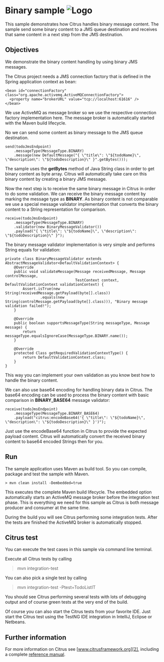Binary sample ![Logo][1]
==============

This sample demonstrates how Citrus handles binary message content. The sample send some binary content to a JMS queue destination and receives
that same content in a next step from the JMS destination.

Objectives
---------

We demonstrate the binary content handling by using binary JMS messages.

The Citrus project needs a JMS connection factory that is defined in the Spring application context as bean:

    <bean id="connectionFactory" class="org.apache.activemq.ActiveMQConnectionFactory">
      <property name="brokerURL" value="tcp://localhost:61616" />
    </bean>
    
We use ActiveMQ as message broker so we use the respective connection factory implementation here. The message broker is automatically
started with the Maven build lifecycle.
    
No we can send some content as binary message to the JMS queue destination.
    
    send(todoJmsEndpoint)
        .messageType(MessageType.BINARY)
        .message(new DefaultMessage("{ \"title\": \"${todoName}\", \"description\": \"${todoDescription}\" }".getBytes()));
        
The sample uses the **getBytes** method of Java String class in order to get binary content as byte array. Citrus will automatically
take care on this binary content by creating a binary JMS message.

Now the next step is to receive the same binary message in Citrus in order to do some validation. We can receive the binary message content
by marking the message type as **BINARY**. As binary content is not comparable we use a special message validator implementation that converts the
binary content to a String representation for comparison.

    receive(todoJmsEndpoint)
        .messageType(MessageType.BINARY)
        .validator(new BinaryMessageValidator())
        .payload("{ \"title\": \"${todoName}\", \"description\": \"${todoDescription}\" }");
        
The binary message validator implementation is very simple and performs String equals for validation:
        
    private class BinaryMessageValidator extends AbstractMessageValidator<DefaultValidationContext> {
        @Override
        public void validateMessage(Message receivedMessage, Message controlMessage,
                                    TestContext context, DefaultValidationContext validationContext) {
            Assert.isTrue(new String(receivedMessage.getPayload(byte[].class))
                    .equals(new String(controlMessage.getPayload(byte[].class))), "Binary message validation failed!");
        }
    
        @Override
        public boolean supportsMessageType(String messageType, Message message) {
            return messageType.equalsIgnoreCase(MessageType.BINARY.name());
        }
    
        @Override
        protected Class getRequiredValidationContextType() {
            return DefaultValidationContext.class;
        }
    }    

This way you can implement your own validation as you know best how to handle the binary content.

We can also use base64 encoding for handling binary data in Citrus. The base64 encoding can be used to process the binary content
with basic comparison in **BINARY_BASE64** message validator:

    receive(todoJmsEndpoint)
        .messageType(MessageType.BINARY_BASE64)
        .payload("citrus:encodeBase64('{ \"title\": \"${todoName}\", \"description\": \"${todoDescription}\" }')");
        
Just use the encodeBase64 function in Citrus to provide the expected payload content. Citrus will automatically convert the received 
binary content to base64 encoded Strings then for you. 
        
Run
---------

The sample application uses Maven as build tool. So you can compile, package and test the
sample with Maven.
 
    > mvn clean install -Dembedded=true
    
This executes the complete Maven build lifecycle. The embedded option automatically starts an ActiveMQ message broker 
before the integration test phase. This is everything we need for this sample as Citrus is both message producer and consumer
at the same time.

During the build you will see Citrus performing some integration tests.
After the tests are finished the ActiveMQ broker is automatically stopped.

Citrus test
---------

You can execute the test cases in this sample via command line terminal.

Execute all Citrus tests by calling

> mvn integration-test

You can also pick a single test by calling

> mvn integration-test -Ptest=TodoListIT

You should see Citrus performing several tests with lots of debugging output and of course green tests at the very 
end of the build.

Of course you can also start the Citrus tests from your favorite IDE.
Just start the Citrus test using the TestNG IDE integration in IntelliJ, Eclipse or Netbeans.

Further information
---------

For more information on Citrus see [www.citrusframework.org][2], including
a complete [reference manual][3].

 [1]: http://www.citrusframework.org/img/brand-logo.png "Citrus"
 [2]: http://www.citrusframework.org
 [3]: http://www.citrusframework.org/reference/html/
 [4]: http://www.citrusframework.org/reference/html/index.html#jms
